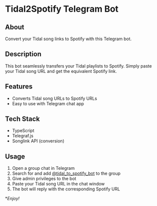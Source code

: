 # Tidal2Spotify Telegram Bot

## About

Convert your Tidal song links to Spotify with this Telegram bot.

## Description

This bot seamlessly transfers your Tidal playlists to Spotify. Simply paste your Tidal song URL and get the equivalent
Spotify link.

## Features

- Converts Tidal song URLs to Spotify URLs
- Easy to use with Telegram chat app

## Tech Stack

- TypeScript
- Telegraf.js
- Songlink API (conversion)

## Usage

1. Open a group chat in Telegram
2. Search for and add [@tidal_to_spotify_bot](https://t.me/tidal_to_spotify_bot) to the group
3. Give admin privileges to the bot
4. Paste your Tidal song URL in the chat window
5. The bot will reply with the corresponding Spotify URL

**Enjoy!*
